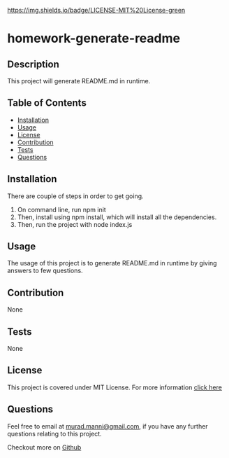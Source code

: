 
https://img.shields.io/badge/LICENSE-MIT%20License-green
# homework-generate-readme

## Description
This project will generate README.md in runtime.
    
## Table of Contents
- [Installation](#installation)
- [Usage](#usage)
- [License](#license)
- [Contribution](#contribution)
- [Tests](#tests)
- [Questions](#questions)

## Installation  
There are couple of steps in order to get going.
1. On command line, run npm init
2. Then, install using npm install, which will install all the dependencies.
3. Then, run the project with node index.js
      
## Usage      
The usage of this project is to generate README.md in runtime by giving answers to few questions.
      
## Contribution
None

## Tests
None

## License
This project is covered under MIT License. 
            For more information [click here](https://opensource.org/licenses/MIT)
      
## Questions
Feel free to email at murad.manni@gmail.com, if you have any further questions relating to this project.

Checkout more on [Github](https://github.com/muradmanni)
    